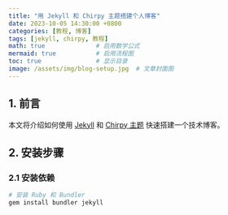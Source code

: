 ```yaml
---
title: "用 Jekyll 和 Chirpy 主题搭建个人博客"
date: 2023-10-05 14:30:00 +0800
categories: [教程, 博客]
tags: [jekyll, chirpy, 教程]
math: true              # 启用数学公式
mermaid: true           # 启用流程图
toc: true               # 显示目录
image: /assets/img/blog-setup.jpg  # 文章封面图
---
```


## 1. 前言
本文将介绍如何使用 [Jekyll](https://jekyllrb.com/) 和 [Chirpy 主题](https://github.com/cotes2020/jekyll-theme-chirpy) 快速搭建一个技术博客。

## 2. 安装步骤

### 2.1 安装依赖
```bash
# 安装 Ruby 和 Bundler
gem install bundler jekyll
